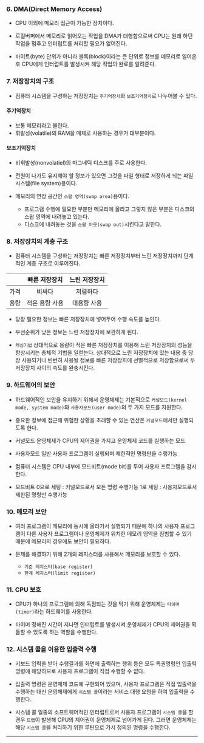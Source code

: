 ### 6. DMA(Direct Memory Access)

- CPU 이외에 메모리 접근이 가능한 장치이다.

- 로컬버퍼에서 메모리로 읽어오는 작업을 DMA가 대행함으로써 CPU는 원래 하던 작업을 멈추고 인터럽트를 처리할 필요가 없어진다.

- 바이트(byte) 단위가 아니라 블록(block)이라는 큰 단위로 정보를 메모리로 일어온 후 CPU에게 인터럽트를 발생시켜 해당 작업의 완료를 알려준다.

### 7. 저장장치의 구조

- 컴퓨터 시스템을 구성하는 저장장치는 `주기억장치`와 `보조기억장치`로 나누어볼 수 있다.

#### 주기억장치

- 보통 메모리라고 불린다.
- 휘발성(volatile)의 RAM을 매체로 사용하는 경우가 대부분이다.

#### 보조기억장치

- 비휘발성(nonvolatiel)의 마그네틱 디스크를 주로 사용한다.

- 전원이 나가도 유지해야 할 정보가 있으면 그것을 파일 형태로 저장하게 되는 파일 시스템(file system)용이다.

- 메모리의 연장 공간인 `스왑 영역(swap area)`용이다.
  - 프로그램 수행에 필요한 부분만 메모리에 올리고 그렇지 않은 부분은 디스크의 스왑 영역에 내려놓고 있는다.
  - 디스크에 내려놓는 것을 `스왑 아웃(swap out)`시킨다고 말한다.
  
### 8. 저장장치의 계층 구조

- 컴퓨터 시스템을 구성하는 저장장치는 빠른 저장장치부터 느린 저장장치까지 단계적인 계층 구조로 이루어진다.

| | 빠른 저장장치 | 느린 저장장치 |
|:--:|:-----------:|:-----------:|
| 가격 | 비싸다 | 저렴하다 |
| 용량 | 적은 용량 사용 | 대용량 사용 |

- 당장 필요한 정보는 빠른 저장장치에 넣어두어 수행 속도를 높인다.

- 우선순위가 낮은 정보는 느린 저장장치에 보관하게 된다.

- `캐싱기법`
상대적으로 용량이 적은 빠른 저장장치를 이용해 느린 저장장치의 성능을 향상시키는 총체적 기법을 일컫는다.
상대적으로 느린 저장장치에 있는 내용 중 당장 사용되거나 빈번히 사용될 정보를 빠른 저장장치에 선별적으로 저장함으로써 두 저장장치 사이의 속도를 완충시킨다.

### 9. 하드웨어의 보안

- 하드웨어적인 보안을 유지하기 위해서 운영체제는 기본적으로 `커널모드(kernel mode, system mode)`와 `사용자모드(user mode)`의 두 가지 모드를 지원한다.

- 중요한 정보에 접근해 위험한 상황을 초래할 수 있는 연산은 `커널모드`애서만 실행되도록 한다.

- 커널모드
운영체제가 CPU의 제어권을 가지고 운영체제 코드를 실행하는 모드

- 사용자모드
일반 사용자 프로그램이 실행되며 제한적인 명령만을 수행가능

- 컴퓨터 시스템은 CPU 내부에 모드비트(mode bit)를 두어 사용자 프로그램을 감시한다.

- 모드비트
0으로 세팅 : 커널모드로서 모든 명령 수행가능
1로 세팅 : 사용자모드로서 제한된 명령만 수행가능

### 10. 메모리 보안

- 여러 프로그램이 메모리에 동시에 올라가서 실행되기 때문에 하나의 사용자 프로그램이 다른 사용자 프로그램이나 운영체제가 위치한 메모리 영역을 침범할 수 있기 때문에 메모리의 경우에도 보안이 필요하다.

- 문제를 해결하기 위해 2개의 레지스터를 사용해서 메모리를 보호할 수 있다.
  - `기준 레지스터(base register)`
  - `한계 레지스터(limit register)`
  
### 11. CPU 보호

- CPU가 하나의 프로그램에 의해 독점되는 것을 막기 위해 운영체제는 `타이머(timer)`라는 하드웨어를 사용한다.

- 타이머
정해진 시간이 지나면 인터럽트를 발생시켜 운영체제가 CPU의 제어권을 획들할 수 있도록 하는 역할을 수행한다.

### 12. 시스템 콜을 이용한 입출력 수행

- 키보드 입력을 받아 수행결과를 화면에 출력하는 행위 등은 모두 특권명령인 입출력 명령에 해당하므로 사용자 프로그램이 직접 수행할 수 없다.

- 입출력 명령은 운영체제 코드에 구현되어 있으며, 사용자 프로그램은 직접 입출력을 수행하는 대신 운영체제에게 `시스템 콜`이라는 서비스 대행 요청을 하여 입출력을 수행한다.

- 시스템 콜
일종의 소프트웨어적인 인터럽트로서 사용자 프로그램이 `시스템 콜`을 할 경우 `트랩`이 발생해 CPU의 제어권이 운영체제로 넘어가게 된다.
그러면 운영체제는 해당 `시스템 콜`을 처리하기 위한 루틴으로 가서 정의된 명령을 수행한다.

---
